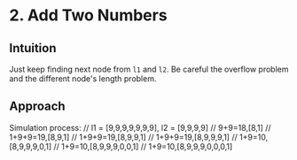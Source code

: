 # 2. Add Two Numbers

## Intuition
Just keep finding next node from `l1` and `l2`.
Be careful the overflow problem and the different node's length problem.

## Approach
Simulation process:
//  l1 = [9,9,9,9,9,9,9], l2 = [9,9,9,9]
//  9+9=18,[8,1]
//  1+9+9=19,[8,9,1]
//  1+9+9=19,[8,9,9,1]
//  1+9+9=19,[8,9,9,9,1]
//  1+9=10,[8,9,9,9,0,1]
//  1+9=10,[8,9,9,9,0,0,1]
//  1+9=10,[8,9,9,9,0,0,0,1]